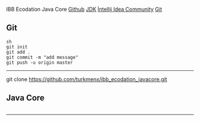 IBB Ecodation Java Core
[Github](https://github.com/turkmenx/ibb_ecodation_javacore.git (fetch))
[JDK](https://www.oracle.com/tr/java/technologies/downloads/#jdk23-windows)
[İntellij Idea Community](https://www.jetbrains.com/idea/download/?section=windows)
[Git](https://git-scm.com/downloads)
## Git
```
sh
git init
git add .
git commit -m "add message"
git push -u origin master
```
---

git clone  https://github.com/turkmenx/ibb_ecodation_javacore.git
## Java Core
``` sh

```
---